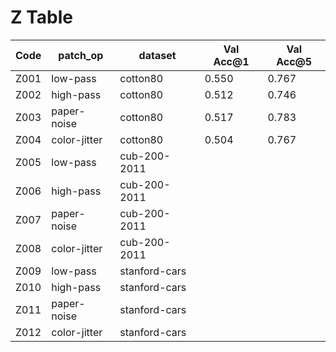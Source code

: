 # Z Table

| Code | patch_op | dataset | Val Acc@1 | Val Acc@5 |
|------|----------|---------|-----------|-----------|
| Z001 | low-pass | cotton80 | 0.550 | 0.767 |
| Z002 | high-pass | cotton80 | 0.512 | 0.746 |
| Z003 | paper-noise | cotton80 | 0.517 | 0.783 |
| Z004 | color-jitter | cotton80 | 0.504 | 0.767 |
| Z005 | low-pass | cub-200-2011|           |           |
| Z006 | high-pass| cub-200-2011|           |           |
| Z007 | paper-noise | cub-200-2011|           |           |
| Z008 | color-jitter | cub-200-2011|           |           |
| Z009 | low-pass | stanford-cars|           |           |
| Z010 | high-pass| stanford-cars|           |           |
| Z011 | paper-noise | stanford-cars|           |           |
| Z012 | color-jitter | stanford-cars|           |           |